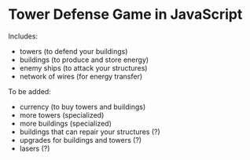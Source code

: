 <h1>Tower Defense Game in JavaScript</h1>

Includes:
- towers (to defend your buildings)
- buildings (to produce and store energy)
- enemy ships (to attack your structures)
- network of wires (for energy transfer)

To be added:
- currency (to buy towers and buildings)
- more towers (specialized)
- more buildings (specialized)
- buildings that can repair your structures (?)
- upgrades for buildings and towers (?)
- lasers (?)
